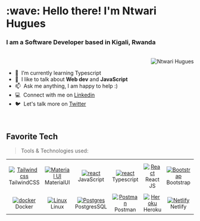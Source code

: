 <h1 align="left" id="suhailkakar-title">:wave: Hello there! I'm Ntwari Hugues</h1>
<h3 align="left">I am a Software Developer based in Kigali, Rwanda  </h3>

<br>
<a href="#">
  <img src="https://github-readme-streak-stats.herokuapp.com/?user=hugues0&cache_seconds=86400&theme=react" alt="Ntwari Hugues"" align="right" />
</a>
                                                                                                                                              
<br>

- :seedling: &nbsp;I’m currently learning Typescript
- :speech_balloon: &nbsp;I like to talk about **Web dev** and **JavaScript**
- :mailbox: &nbsp;Ask me anything, I am happy to help :)
- :computer: &nbsp;Connect with me on <a href="https://www.linkedin.com/in/hugues-ntwari-98457a131/" target="_blank">Linkedin </a>
- :bird: &nbsp;Let's talk more on <a href="https://twitter.com/iAmHuguesNtwari" target="_blank">Twitter </a>

<br>

<h2 align="left" id="suhailkakar-tech">Favorite Tech</h2>                                                                                               

> Tools & Technologies used:                                      

<table align="center">
  <tr>
    <td align="center" width="96">
      <a href="#">
        <img src="https://cdn.worldvectorlogo.com/logos/tailwind-css-2.svg" alt="Tailwind css" width="48" height="48" alt="Tailwind CSS" />
      </a>
      <br>TailwindCSS
    </td>
    <td align="center" width="96">
      <a href="#">
        <img src="https://cdn.worldvectorlogo.com/logos/material-ui-1.svg" alt="Material UI" width="48" height="48" alt="Material UI" />
      </a>
      <br>MaterialUI
    </td>
   <td align="center" width="96">
      <a href="#">
        <img src="https://cdn.worldvectorlogo.com/logos/logo-javascript.svg" alt="react" width="48" height="48" alt="Javascript" />
      </a>
      <br>JavaScript
    </td>
    <td align="center" width="96">
      <a href="#">
        <img src="https://cdn.worldvectorlogo.com/logos/typescript.svg" alt="react" width="48" height="48" alt="ts" />
      </a>
      <br>Typescript
    </td>
    <td align="center" width="96">
      <a href="#">
        <img src="https://brandlogos.net/wp-content/uploads/2020/09/react-logo.png" width="48" height="48" alt="React" />
      </a>
      <br>React JS
    </td>
    <td align="center" width="96">
      <a href="#">
        <img src="https://cdn.worldvectorlogo.com/logos/bootstrap-4.svg" width="48" height="48" alt="Bootstrap" />
      </a>
      <br>Bootstrap
    </td>
    <td align="center" width="96">
      <a href="#">
        <img src="https://raw.githubusercontent.com/github/explore/80688e429a7d4ef2fca1e82350fe8e3517d3494d/topics/nodejs/nodejs.png" width="48" height="48" alt="Node JS" />
      </a>
      <br>Node JS
   <td align="center" width="96">
      <a href="#">
        <img src="https://seeklogo.com/images/N/nestjs-logo-09342F76C0-seeklogo.com.png" alt="react" width="48" height="48" alt="Nest" />
      </a>
      <br>Nest Js
    </td>
    <td align="center" width="96">
      <a href="#">
        <img src="https://seeklogo.com/images/D/digital-ocean-logo-7B970FE624-seeklogo.com.png" alt="react" width="48" height="48" alt="DO" />
      </a>
      <br>Digital O
    </td>                                                                                                               
  </tr>
  
  <tr>
    <td align="center" width="96"> 
      <a href="#" >
        <img src="https://seeklogo.com/images/D/docker-logo-CF97D0124B-seeklogo.com.png" width="48" height="48" alt="docker" />
      </a>
      <br>Docker
    </td>
    <td align="center" width="96">
      <a href="#" >
        <img src="https://camo.githubusercontent.com/d7574156c7a1844d3c2907bae0e76254cca759290c08e08a6ef2bd7543c8c0ca/68747470733a2f2f692e6962622e636f2f737331374b47302f63376238313133323437666563643833626439623565643562643366333464352d72656d6f766562672d707265766965772e706e67" width="48" height="48" alt="Linux" />
      </a>
      <br>Linux
    </td>
    <td align="center"  width="96">
      <a href="#">
        <img src="https://cdn.worldvectorlogo.com/logos/postgresql.svg" width="48" height="48" alt="Postgres" />
      </a>
      <br>PostgresSQL
    </td>
    <td align="center"  width="96">
      <a href="#">
        <img src="https://www.vectorlogo.zone/logos/getpostman/getpostman-icon.svg" width="48" height="48" alt="Postman" />
      </a>
      <br>Postman
    </td>
    <td align="center" width="96">
      <a href="#">
        <img src="https://www.vectorlogo.zone/logos/heroku/heroku-icon.svg" width="48" height="48" alt="Heroku" />
      </a>
      <br>Heroku
    </td>
    <td align="center"  width="96">
      <a href="#">
        <img src="https://cdn.worldvectorlogo.com/logos/netlify.svg" width="48" height="48" alt="Netlify" />
      </a>
      <br>Netlify
    </td>
    <td align="center" width="96"> 
      <a href="#" >
        <img src="https://cdn.worldvectorlogo.com/logos/redux.svg" width="48" height="48" alt="Redux" />
      </a>
      <br>Redux
    </td>
    <td align="center" width="96">
      <a href="#" >
        <img src="https://upload.wikimedia.org/wikipedia/commons/thumb/3/3f/Git_icon.svg/1200px-Git_icon.svg.png" width="48" height="48" alt="Git" />
      </a>
      <br>Git
    </td>
    <td align="center" width="96">
      <a href="#" >
        <img src="https://cdn.worldvectorlogo.com/logos/css-3.svg" width="48" height="48" alt="CSS" />
      </a>
      <br>CSS
    </td>
  </tr>
  
    
</table>                                      

